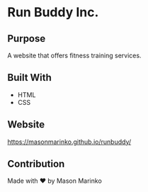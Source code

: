 # Run Buddy Inc.

## Purpose
A website that offers fitness training services.

## Built With
* HTML
* CSS

## Website
https://masonmarinko.github.io/runbuddy/

## Contribution
Made with ❤️ by Mason Marinko
